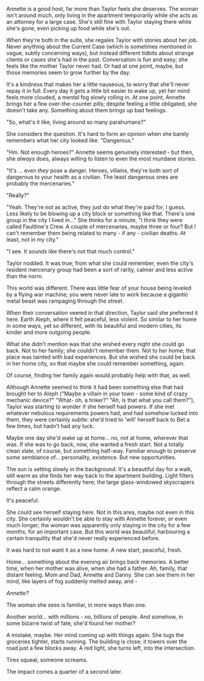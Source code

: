 Annette is a good host, far more than Taylor feels she deserves. The woman isn't around much, only living in the apartment temporarily while she acts as an attorney for a large case. She's still fine with Taylor staying there while she's gone, even picking up food while she's out. 

When they're both in the suite, she regales Taylor with stories about her job. Never anything about the Current Case (which is sometimes mentioned in vague, subtly concerning ways), but instead different tidbits about strange clients or cases she's had in the past. Conversation is fun and easy; she feels like the mother Taylor never had. Or had at one point, maybe, but those memories seem to grow further by the day.

It's a kindness that makes her a little nauseous, to worry that she'll never repay it in full. Every day it gets a little bit easier to wake up, yet her mind feels more clouded, a mental fog slowly rolling in. At one point, Annette brings her a few over-the-counter pills; despite feeling a little obligated, she doesn't take any. Something about them brings up bad feelings.

"So, what's it like, living around so many parahumans?"

She considers the question. It's hard to form an opinion when she barely remembers what her city looked like. "Dangerous."

"Hm. Not enough heroes?" Annette seems genuinely interested - but then, she *always* does, always willing to listen to even the most mundane stories.

"It's ... even *they* pose a danger. Heroes, villains, they're both sort of dangerous to your health as a civilian. The least dangerous ones are probably the mercenaries."

"Really?"

"Yeah. They're not as active, they just do what they're paid for, I guess. Less likely to be blowing up a city block or something like that. There's one group in the city I lived in..." She thinks for a minute, "I think they were called Faultline's Crew. A couple of mercenaries, maybe three or four? But I can't remember them being related to many - if any - civilian deaths. At least, not in my city."

"I see. It sounds like there's not that much control."

Taylor nodded. It was true; from what she could remember, even the city's resident mercenary group had been a sort of rarity, calmer and less active than the norm.

This world was different. There was little fear of your house being leveled by a flying war machine; you were never late to work because a gigantic metal beast was rampaging through the street. 

When their conversation veered in that direction, Taylor said she preferred it here. Earth Aleph, where it felt peaceful, less violent. So similar to her home in some ways, yet so different, with its beautiful and modern cities, its kinder and more outgoing people.

What she didn't mention was that she wished every night she could go back. Not to her family; she couldn't remember them. Not to her home; that place was tainted with bad experiences. But she wished she could be back in her home city, so that maybe she could remember something, again.

Of course, finding her family again would probably help with that, as well. 

Although Annette seemed to think it had been something else that had brought her to Aleph ("Maybe a villain in your town - some kind of crazy mechanic device?" "What- oh, a tinker?" "Ah, is that what you call them?"), Taylor was starting to wonder if she herself had powers. If she met whatever nebulous requirements powers had, and had somehow lucked into them, they were certainly subtle: she'd tried to 'will' herself back to Bet a few times, but hadn't had any luck. 

Maybe one day she'd wake up at home... no, not at home, wherever that was. If she was to go back, now, she wanted a fresh start. Not a totally clean slate, of course, but something half-way. Familiar enough to preserve some semblance of... personality, existence. But new opportunities.

The sun is setting slowly in the background. It's a beautiful day for a walk, still warm as she finds her way back to the apartment building. Light filters through the streets differently here; the large glass-windowed skyscrapers reflect a calm orange. 

It's peaceful.

She could see herself staying here. Not in this area, maybe not even in this city. She certainly wouldn't be able to stay with Annette forever, or even much longer; the woman was apparently only staying in the city for a few months, for an important case. But this world was beautiful, harbouring a certain tranquility that she'd never really experienced before.

It was hard to not want it as a new home. A new start, peaceful, fresh.

Home... something about the evening air brings back memories. A better time, when her mother was alive, when she had a father. Ah, family, that distant feeling. Mom and Dad, Annette and Danny. She can see them in her mind, like layers of fog suddenly melted away, and - 

*Annette?*

The woman she sees is familiar, in more ways than one.

Another world... with millions - no, billions of people. And somehow, in some bizarre twist of fate, she'd found her mother?

A mistake, maybe. Her mind coming up with things again. She tugs the groceries tighter, starts running. The building is close; it towers over the road just a few blocks away. A red light, she turns left, into the intersection.

Tires squeal, someone screams.

The impact comes a quarter of a second later.
